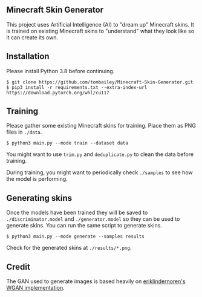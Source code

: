 ## Minecraft Skin Generator
This project uses Artificial Intelligence (AI) to "dream up" Minecraft skins. It is trained on existing Minecraft skins to "understand" what they look like so it can create its own.

## Installation
Please install Python 3.8 before continuing.

    $ git clone https://github.com/tombailey/Minecraft-Skin-Generator.git
    $ pip3 install -r requirements.txt --extra-index-url https://download.pytorch.org/whl/cu117

## Training
Please gather some existing Minecraft skins for training. Place them as PNG files in `./data`.

    $ python3 main.py --mode train --dataset data

You might want to use `trim.py` and `deduplicate.py` to clean the data before training.

During training, you might want to periodically check `./samples` to see how the model is performing.

## Generating skins
Once the models have been trained they will be saved to `./discriminator.model` and `./generator.model` so they can be used to generate skins. You can run the same script to generate skins.

    $ python3 main.py --mode generate --samples results

Check for the generated skins at `./results/*.png`.

## Credit   

The GAN used to generate images is based heavily on [eriklindernoren's WGAN implementation](https://github.com/eriklindernoren/PyTorch-GAN/blob/master/implementations/wgan/wgan.py).
